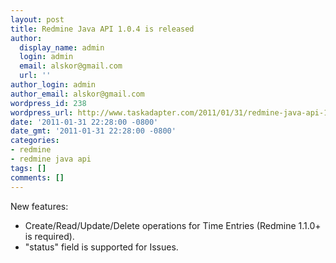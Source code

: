 ```yaml
---
layout: post
title: Redmine Java API 1.0.4 is released
author:
  display_name: admin
  login: admin
  email: alskor@gmail.com
  url: ''
author_login: admin
author_email: alskor@gmail.com
wordpress_id: 238
wordpress_url: http://www.taskadapter.com/2011/01/31/redmine-java-api-1-0-4-is-released/
date: '2011-01-31 22:28:00 -0800'
date_gmt: '2011-01-31 22:28:00 -0800'
categories:
- redmine
- redmine java api
tags: []
comments: []
---
```


New features:

* Create/Read/Update/Delete operations for Time Entries (Redmine 1.1.0+ is required).
* "status" field is supported for Issues.

